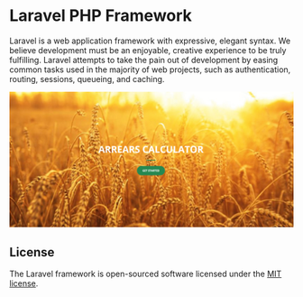 # Laravel PHP Framework

Laravel is a web application framework with expressive, elegant syntax. We believe development must be an enjoyable, creative experience to be truly fulfilling. Laravel attempts to take the pain out of development by easing common tasks used in the majority of web projects, such as authentication, routing, sessions, queueing, and caching.

![alt text](public/images/jsfc.gif "Description goes here")

## License

The Laravel framework is open-sourced software licensed under the [MIT license](http://opensource.org/licenses/MIT).
